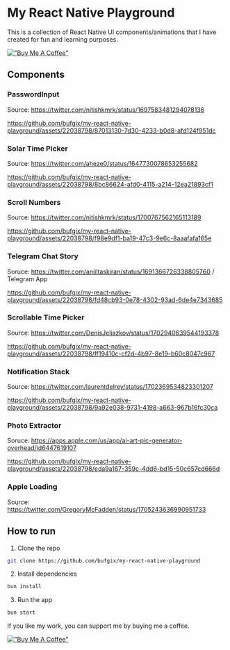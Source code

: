 # My React Native Playground

This is a collection of React Native UI components/animations that I have created for fun and learning purposes.

[!["Buy Me A Coffee"](https://www.buymeacoffee.com/assets/img/custom_images/orange_img.png)](https://www.buymeacoffee.com/bufgix)

## Components

### PasswordInput

Source: https://twitter.com/nitishkmrk/status/1697583481294078136

https://github.com/bufgix/my-react-native-playground/assets/22038798/87013130-7d30-4233-b0d8-afd124f951dc

### Solar Time Picker

Source: https://twitter.com/aheze0/status/1647730078653255682

https://github.com/bufgix/my-react-native-playground/assets/22038798/8bc86624-afd0-4115-a214-12ea21893cf1

### Scroll Numbers

Source: https://twitter.com/nitishkmrk/status/1700767562165113189

https://github.com/bufgix/my-react-native-playground/assets/22038798/f98e9df1-ba19-47c3-9e6c-8aaafafa165e

### Telegram Chat Story

Soruce: https://twitter.com/aniiltaskiran/status/1691366726338805760 / Telegram App

https://github.com/bufgix/my-react-native-playground/assets/22038798/fd48cb93-0e78-4302-93ad-6de4e7343685

### Scrollable Time Picker

Source: https://twitter.com/DenisJeliazkov/status/1702940639544193378

https://github.com/bufgix/my-react-native-playground/assets/22038798/ff19410c-cf2d-4b97-8e19-b60c8047c967

### Notification Stack

Source: https://twitter.com/laurentdelrey/status/1702369534823301207

https://github.com/bufgix/my-react-native-playground/assets/22038798/9a92e038-9731-4198-a663-967b16fc30ca

### Photo Extractor

Soruce: https://apps.apple.com/us/app/ai-art-pic-generator-overhead/id6447619107

https://github.com/bufgix/my-react-native-playground/assets/22038798/eda9a167-359c-4dd6-bd15-50c657cd666d

### Apple Loading

Source: https://twitter.com/GregoryMcFadden/status/1705243636990951733

## How to run

1. Clone the repo

```bash
git clone https://github.com/bufgix/my-react-native-playground
```

2. Install dependencies

```bash
bun install
```

3. Run the app

```bash
bun start
```

If you like my work, you can support me by buying me a coffee.

[!["Buy Me A Coffee"](https://www.buymeacoffee.com/assets/img/custom_images/orange_img.png)](https://www.buymeacoffee.com/bufgix)
